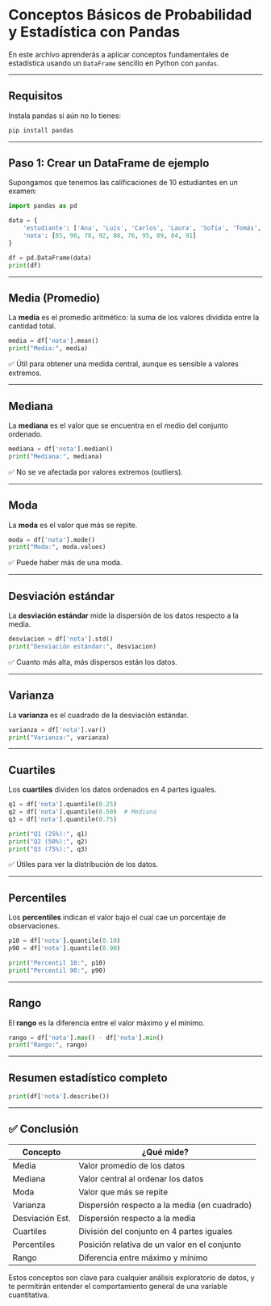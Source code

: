 
# Conceptos Básicos de Probabilidad y Estadística con Pandas

En este archivo aprenderás a aplicar conceptos fundamentales de estadística usando un `DataFrame` sencillo en Python con `pandas`.

---

## Requisitos

Instala pandas si aún no lo tienes:

```bash
pip install pandas
```

---

## Paso 1: Crear un DataFrame de ejemplo

Supongamos que tenemos las calificaciones de 10 estudiantes en un examen:

```python
import pandas as pd

data = {
    'estudiante': ['Ana', 'Luis', 'Carlos', 'Laura', 'Sofía', 'Tomás', 'Valeria', 'Mario', 'Julia', 'José'],
    'nota': [85, 90, 78, 92, 88, 76, 95, 89, 84, 91]
}

df = pd.DataFrame(data)
print(df)
```

---

## Media (Promedio)

La **media** es el promedio aritmético: la suma de los valores dividida entre la cantidad total.

```python
media = df['nota'].mean()
print("Media:", media)
```

✅ Útil para obtener una medida central, aunque es sensible a valores extremos.

---

## Mediana

La **mediana** es el valor que se encuentra en el medio del conjunto ordenado.

```python
mediana = df['nota'].median()
print("Mediana:", mediana)
```

✅ No se ve afectada por valores extremos (outliers).

---

## Moda

La **moda** es el valor que más se repite.

```python
moda = df['nota'].mode()
print("Moda:", moda.values)
```

✅ Puede haber más de una moda.

---

## Desviación estándar

La **desviación estándar** mide la dispersión de los datos respecto a la media.

```python
desviacion = df['nota'].std()
print("Desviación estándar:", desviacion)
```

✅ Cuanto más alta, más dispersos están los datos.

---

## Varianza

La **varianza** es el cuadrado de la desviación estándar.

```python
varianza = df['nota'].var()
print("Varianza:", varianza)
```

---

## Cuartiles

Los **cuartiles** dividen los datos ordenados en 4 partes iguales.

```python
q1 = df['nota'].quantile(0.25)
q2 = df['nota'].quantile(0.50)  # Mediana
q3 = df['nota'].quantile(0.75)

print("Q1 (25%):", q1)
print("Q2 (50%):", q2)
print("Q3 (75%):", q3)
```

✅ Útiles para ver la distribución de los datos.

---

## Percentiles

Los **percentiles** indican el valor bajo el cual cae un porcentaje de observaciones.

```python
p10 = df['nota'].quantile(0.10)
p90 = df['nota'].quantile(0.90)

print("Percentil 10:", p10)
print("Percentil 90:", p90)
```

---

## Rango

El **rango** es la diferencia entre el valor máximo y el mínimo.

```python
rango = df['nota'].max() - df['nota'].min()
print("Rango:", rango)
```

---

## Resumen estadístico completo

```python
print(df['nota'].describe())
```

---

## ✅ Conclusión

| Concepto       | ¿Qué mide?                                       |
|----------------|--------------------------------------------------|
| Media          | Valor promedio de los datos                      |
| Mediana        | Valor central al ordenar los datos               |
| Moda           | Valor que más se repite                          |
| Varianza       | Dispersión respecto a la media (en cuadrado)     |
| Desviación Est.| Dispersión respecto a la media                   |
| Cuartiles      | División del conjunto en 4 partes iguales        |
| Percentiles    | Posición relativa de un valor en el conjunto     |
| Rango          | Diferencia entre máximo y mínimo                 |

Estos conceptos son clave para cualquier análisis exploratorio de datos, y te permitirán entender el comportamiento general de una variable cuantitativa.

